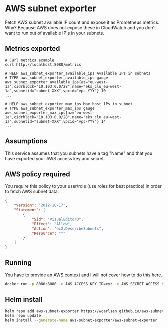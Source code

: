 # AWS subnet exporter
Fetch AWS subnet available IP count and expose it as Prometheus metrics. Why? Because AWS does not expose these in CloudWatch and you don't want to run out of available IP's in your subnets.

## Metrics exported
```
# Curl metrics example
curl http://localhost:8080/metrics

# HELP aws_subnet_exporter_available_ips Available IPs in subnets
# TYPE aws_subnet_exporter_available_ips gauge
aws_subnet_exporter_available_ips{az="eu-west-1a",cidrblock="10.103.0.0/28",name="eks_clu_eu-west-1a",subnetid="subnet-XXX",vpcid="vpc-YYY"} 10
...

# HELP aws_subnet_exporter_max_ips Max host IPs in subnet
# TYPE aws_subnet_exporter_max_ips gauge
aws_subnet_exporter_max_ips{az="eu-west-1a",cidrblock="10.103.0.0/28",name="eks_clu_eu-west-1a",subnetid="subnet-XXX",vpcid="vpc-YYY"} 14
...
```

## Assumptions
This service assumes that you subnets have a tag "Name" and that you have exported your AWS access key and secret.

## AWS policy required
You require this policy to your user/role (use roles for best practice) in order to fetch AWS subnet data.
```json
{
    "Version": "2012-10-17",
    "Statement": [
        {
            "Sid": "VisualEditor0",
            "Effect": "Allow",
            "Action": "ec2:DescribeSubnets",
            "Resource": "*"
        }
    ]
}
```

## Running
You have to provide an AWS context and I will not cover how to do this here.

```bash
docker run -p 8080:8080 -e AWS_ACCESS_KEY_ID=xyz -e AWS_SECRET_ACCESS_KEY=aaa ghcr.io/wcarlsen/aws-subnet-exporter:latest ./aws-subnet-exporter --port="8080" --region="eu-west-1" --filter="*" --period="60" --debug
```

## Helm install
```bash
helm repo add aws-subnet-exporter https://wcarlsen.github.io/aws-subnet-exporter/
helm repo update
helm install --generate-name aws-subnet-exporter/aws-subnet-exporter
```
